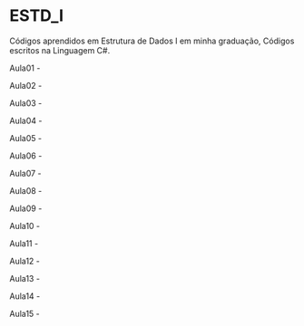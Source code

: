 # ESTD_I
Códigos aprendidos em Estrutura de Dados I em minha graduação, Códigos escritos na Linguagem C#.

Aula01 -

Aula02 -

Aula03 -

Aula04 -

Aula05 -

Aula06 -

Aula07 -

Aula08 -

Aula09 -

Aula10 -

Aula11 -

Aula12 -

Aula13 -

Aula14 -

Aula15 -

